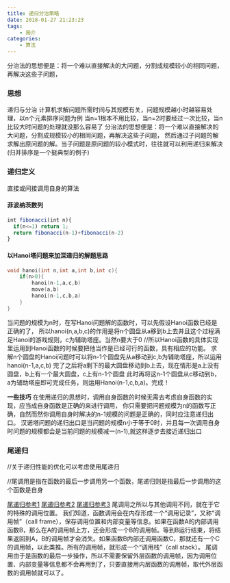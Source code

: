 ```yaml
---
title: 递归分治策略
date: 2018-01-27 21:23:23
tags:
    - 简介
categories:
    - 算法
---
```

分治法的思想便是：将一个难以直接解决的大问题，分割成规模较小的相同问题，再解决这些子问题，
<!--more-->
### 思想
递归与分治
计算机求解问题所需时间与其规模有关，问题规模越小时越容易处理，以n个元素排序问题为例
当n=1根本不用比较，当n=2时要经过一次比较，当n比较大时问题的处理就没那么容易了
分治法的思想便是：将一个难以直接解决的大问题，分割成规模较小的相同问题，再解决这些子问题，
然后通过子问题的解求解出原问题的解。当子问题是原问题的较小模式时，往往就可以利用递归来解决
(归并排序是一个挺典型的例子)

### 递归定义
直接或间接调用自身的算法

#### 菲波纳茨数列
```js
int fibonacci(int n){
  if(n<=1) return 1;
  return fibonacci(n-1)+fibonacci(n-2)
}
```
#### 以Hanoi塔问题来加深递归的解题思路
```cpp
void hanoi(int n,int a,int b,int c){
    if(n>0){
        hanoi(n-1,a,c,b)
        move(a,b)
        hanoi(n-1,c,b,a)
    }
}
```
当问题的规模为n时，在写Hanoi问题解的函数时，可以先假设Hanoi函数已经是正确的了，
所以hanoi(n,a,b,c)的作用是将n个圆盘从a移到b上去并且这个过程满足Hanoi的游戏规则，c为辅助塔座。当然n要大于0
//所以Hanoi函数的具体实现里运用到Hanoi函数的时候要把他当作是已经可行的函数，具有相应的功能。
求解n个圆盘的Hanoi问题时可以将n-1个圆盘先从a移动到c,b为辅助塔座，所以运用hanoi(n-1,a,c,b)
完了之后将a剩下的最大圆盘移动到b上去，现在情形是a上没有圆盘，b上有一个最大圆盘，c上有n-1个圆盘
此时再将这n-1个圆盘从c移动到b，a为辅助塔座即可完成任务，则运用Hanoi(n-1,c,b,a)。完成！

**一些技巧**
在使用递归的思想时，调用自身函数的时候无需去考虑自身函数的实现，应当成自身函数是正确的来进行调用，
你只需要把问题规模为n的函数写正确，自然而然你调用自身时解决的n-1规模的问题是正确的，同时应注意递归出口。
汉诺塔问题的递归出口是当问题的规模n小于等于0时，并且每一次调用自身时问题的规模都会是当前问题的规模减一(n-1),就这样逐步去接近递归出口

### 尾递归
//关于递归性能的优化可以考虑使用尾递归

//尾调用是指在函数的最后一步调用另一个函数，尾递归则是指最后一步调用的这个函数是自身

[尾递归参考1](http://www.jianshu.com/p/2fef7fa486d4)
[尾递归参考2](https://flyyang.github.io/2017/07/24/JavaScript-%E4%B8%AD%E7%9A%84%E5%B0%BE%E8%B0%83%E7%94%A8%E4%BC%98%E5%8C%96%EF%BC%88tail-call-optimization%EF%BC%89/)
[尾递归参考3](http://www.ruanyifeng.com/blog/2015/04/tail-call.html)
尾调用之所以与其他调用不同，就在于它的特殊的调用位置。
我们知道，函数调用会在内存形成一个“调用记录”，又称“调用帧”（call frame），保存调用位置和内部变量等信息。如果在函数A的内部调用函数B，那么在A的调用帧上方，还会形成一个B的调用帧。等到B运行结束，将结果返回到A，B的调用帧才会消失。如果函数B内部还调用函数C，那就还有一个C的调用帧，以此类推。所有的调用帧，就形成一个“调用栈”（call stack）。
尾调用由于是函数的最后一步操作，所以不需要保留外层函数的调用帧，因为调用位置、内部变量等信息都不会再用到了，只要直接用内层函数的调用帧，取代外层函数的调用帧就可以了。

